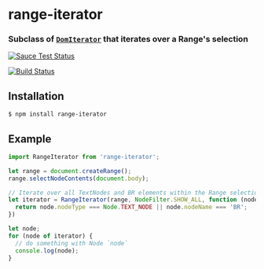 range-iterator
============
### Subclass of [`DomIterator`](https://github.com/MatthewMueller/dom-iterator) that iterates over a Range's selection

[![Sauce Test Status](https://saucelabs.com/browser-matrix/range-iterator.svg)](https://saucelabs.com/u/range-iterator)

[![Build Status](https://travis-ci.org/webmodules/range-iterator.svg?branch=master)](https://travis-ci.org/webmodules/range-iterator)


Installation
------------

``` bash
$ npm install range-iterator
```


Example
-------

``` js
import RangeIterator from 'range-iterator';

let range = document.createRange();
range.selectNodeContents(document.body);

// Iterate over all TextNodes and BR elements within the Range selection
let iterator = RangeIterator(range, NodeFilter.SHOW_ALL, function (node) {
  return node.nodeType === Node.TEXT_NODE || node.nodeName === 'BR';
})

let node;
for (node of iterator) {
  // do something with Node `node`
  console.log(node);
}
```
